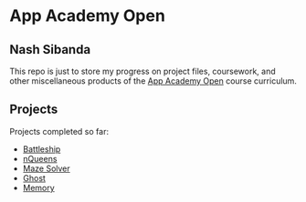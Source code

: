 # App Academy Open
## Nash Sibanda

This repo is just to store my progress on project files, coursework, and other miscellaneous products of the [App Academy Open](https://open.appacademy.io/learn/) course curriculum.

## Projects

Projects completed so far:

- [Battleship](https://github.com/nashx90/app_academy_open/tree/master/Software%20Engineering%20Foundations/Object%20Oriented%20Programming/battleship_project)
- [nQueens](https://github.com/nashx90/app_academy_open/tree/master/Ruby/Enumerables%20And%20Debugging/n_queens)
- [Maze Solver](https://github.com/nashx90/app_academy_open/tree/master/Ruby/Enumerables%20And%20Debugging/maze_solver)
- [Ghost](https://github.com/nashx90/app_academy_open/tree/master/Ruby/Enumerables%20And%20Debugging/ghost)
- [Memory](https://github.com/nashx90/app_academy_open/tree/master/Ruby/Reference/Memory%20Puzzle)
